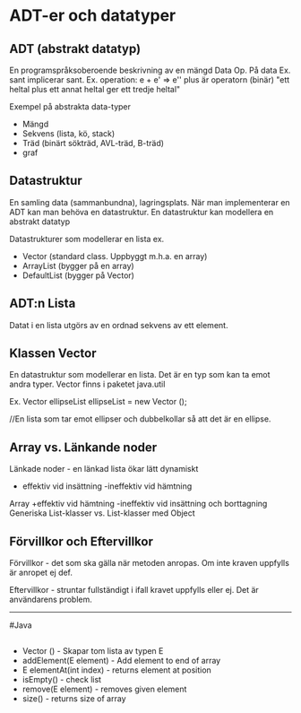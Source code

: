 # ADT-er och datatyper

## ADT (abstrakt datatyp)
En programspråksoberoende beskrivning av en mängd
Data
Op. På data
Ex. sant implicerar sant.
Ex. operation: e + e' => e'' plus är operatorn (binär)
"ett heltal plus ett annat heltal ger ett tredje heltal"

Exempel på abstrakta data-typer
-	Mängd
-	Sekvens (lista, kö, stack)
-	Träd (binärt sökträd, AVL-träd, B-träd)
-	graf


## Datastruktur
En samling data (sammanbundna), lagringsplats.
När man implementerar en ADT kan man behöva en datastruktur.
En datastruktur kan modellera en abstrakt datatyp

Datastrukturer som modellerar en lista ex.
-	Vector (standard class. Uppbyggt m.h.a. en array)
-	ArrayList (bygger på en array)
-	DefaultList (bygger på Vector)

## ADT:n Lista
Datat i en lista utgörs av en ordnad sekvens av ett element.

## Klassen Vector
En datastruktur som modellerar en lista.
Det är en typ som kan ta emot andra typer.
Vector finns i paketet java.util

Ex.
Vector <Ellipse> ellipseList
ellipseList = new Vector <Ellipse> ();

//En lista som tar emot ellipser och dubbelkollar så att det är en ellipse.

## Array vs. Länkande noder

Länkade noder - en länkad lista ökar lätt dynamiskt
+ effektiv vid insättning
-ineffektiv vid hämtning

Array
+effektiv vid hämtning
-ineffektiv vid insättning och borttagning
Generiska List-klasser vs. List-klasser med Object

## Förvillkor och Eftervillkor

Förvillkor - det som ska gälla när metoden anropas. Om inte kraven uppfylls
är anropet ej def.

Eftervillkor - struntar fullständigt i ifall kravet uppfylls eller ej. Det är användarens problem.




------------------------------------------------------------


#Java
##

* Vector <E>() - Skapar tom lista av typen E
* addElement(E element) - Add element to end of array
* E elementAt(int index) - returns element at position
* isEmpty() - check list
* remove(E element) - removes given element
* size() - returns size of array
